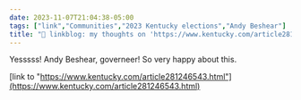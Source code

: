 ```yaml
---
date: 2023-11-07T21:04:38-05:00
tags: ["link","Communities","2023 Kentucky elections","Andy Beshear"]
title: "🔗 linkblog: my thoughts on 'https://www.kentucky.com/article281246543.html'"
---
```

Yesssss! Andy Beshear, governeer! So very happy about this.

[link to "https://www.kentucky.com/article281246543.html"](https://www.kentucky.com/article281246543.html)